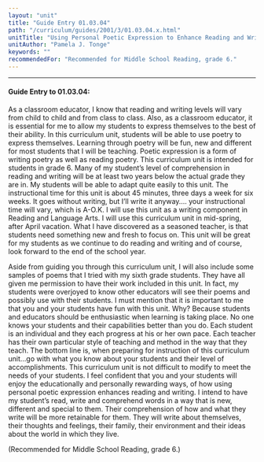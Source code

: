 ```yaml
---
layout: "unit"
title: "Guide Entry 01.03.04"
path: "/curriculum/guides/2001/3/01.03.04.x.html"
unitTitle: "Using Personal Poetic Expression to Enhance Reading and Writing"
unitAuthor: "Pamela J. Tonge"
keywords: ""
recommendedFor: "Recommended for Middle School Reading, grade 6."
---
```

<body>
<hr/>
<h4>
Guide Entry to 01.03.04:
</h4>
<p>
As a classroom educator, I know that reading and writing levels will vary from child to child and from class to class. Also, as a classroom educator, it is essential for me to allow my students to express themselves to the best of their ability. In this curriculum unit, students will be able to use poetry to express themselves. Learning through poetry will be fun, new and different for most students that I will be teaching. Poetic expression is a form of writing poetry as well as reading poetry. This curriculum unit is intended for students in grade 6. Many of my student’s level of comprehension in reading and writing will be at least two years below the actual grade they are in. My students will be able to adapt quite easily to this unit. The instructional time for this unit is about 45 minutes, three days a week for six weeks. It goes without writing, but I’ll write it anyway…. your instructional time will vary, which is A-O.K. I will use this unit as a writing component in Reading and Language Arts. I will use this curriculum unit in mid-spring, after April vacation. What I have discovered as a seasoned teacher, is that students need something new and fresh to focus on. This unit will be great for my students as we continue to do reading and writing and of course, look forward to the end of the school year.
</p>
<p>
Aside from guiding you through this curriculum unit, I will also include some samples of poems that I tried with my sixth grade students. They have all given me permission to have their work included in this unit. In fact, my students were overjoyed to know other educators will see their poems and possibly use with their students. I must mention that it is important to me that you and your students have fun with this unit. Why? Because students and educators should be enthusiastic when learning is taking place. No one knows your students and their capabilities better than you do. Each student is an individual and they each progress at his or her own pace. Each teacher has their own particular style of teaching and method in the way that they teach. The bottom line is, when preparing for instruction of this curriculum unit…go with what you know about your students and their level of accomplishments. This curriculum unit is not difficult to modify to meet the needs of your students. I feel confident that you and your students will enjoy the educationally and personally rewarding ways, of how using personal poetic expression enhances reading and writing. I intend to have my student’s read, write and comprehend words in a way that is new, different and special to them. Their comprehension of how and what they write will be more retainable for them. They will write about themselves, their thoughts and feelings, their family, their environment and their ideas about the world in which they live.
</p>
<p>
(Recommended for Middle School Reading, grade 6.)
</p>
</body>